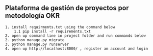 ## Plataforma de gestión de proyectos por metodología OKR

```
1. install requirments.txt using the command below
    1.1 pip install -r requirements.txt
2. open up command line in project folder and run commands below
2. python manage.py migrate
3. python manage.py runserver
4. open up http://localhost:8000/ , register an account and login
```